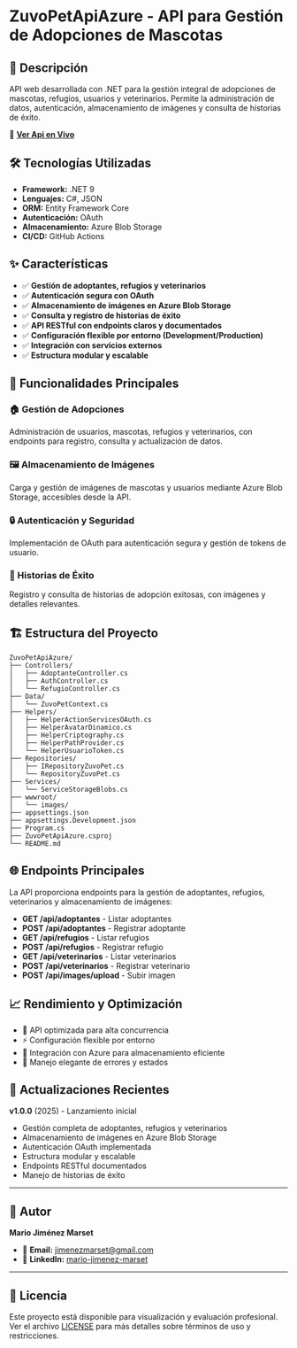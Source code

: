 # ZuvoPetApiAzure - API para Gestión de Adopciones de Mascotas

## 🚀 Descripción

API web desarrollada con .NET para la gestión integral de adopciones de mascotas, refugios, usuarios y veterinarios. Permite la administración de datos, autenticación, almacenamiento de imágenes y consulta de historias de éxito.

🔗 **[Ver Api en Vivo](https://zuvopetapiazure.azurewebsites.net/scalar/v1)**

## 🛠️ Tecnologías Utilizadas

- **Framework:** .NET 9
- **Lenguajes:** C#, JSON
- **ORM:** Entity Framework Core
- **Autenticación:** OAuth
- **Almacenamiento:** Azure Blob Storage
- **CI/CD:** GitHub Actions

## ✨ Características

- ✅ **Gestión de adoptantes, refugios y veterinarios**
- ✅ **Autenticación segura con OAuth**
- ✅ **Almacenamiento de imágenes en Azure Blob Storage**
- ✅ **Consulta y registro de historias de éxito**
- ✅ **API RESTful con endpoints claros y documentados**
- ✅ **Configuración flexible por entorno (Development/Production)**
- ✅ **Integración con servicios externos**
- ✅ **Estructura modular y escalable**

## 📱 Funcionalidades Principales

### 🏠 Gestión de Adopciones
Administración de usuarios, mascotas, refugios y veterinarios, con endpoints para registro, consulta y actualización de datos.

### 🖼️ Almacenamiento de Imágenes
Carga y gestión de imágenes de mascotas y usuarios mediante Azure Blob Storage, accesibles desde la API.

### 🔒 Autenticación y Seguridad
Implementación de OAuth para autenticación segura y gestión de tokens de usuario.

### 📖 Historias de Éxito
Registro y consulta de historias de adopción exitosas, con imágenes y detalles relevantes.

## 🏗️ Estructura del Proyecto

```
ZuvoPetApiAzure/
├── Controllers/
│   ├── AdoptanteController.cs
│   ├── AuthController.cs
│   └── RefugioController.cs
├── Data/
│   └── ZuvoPetContext.cs
├── Helpers/
│   ├── HelperActionServicesOAuth.cs
│   ├── HelperAvatarDinamico.cs
│   ├── HelperCriptography.cs
│   ├── HelperPathProvider.cs
│   └── HelperUsuarioToken.cs
├── Repositories/
│   ├── IRepositoryZuvoPet.cs
│   └── RepositoryZuvoPet.cs
├── Services/
│   └── ServiceStorageBlobs.cs
├── wwwroot/
│   └── images/
├── appsettings.json
├── appsettings.Development.json
├── Program.cs
├── ZuvoPetApiAzure.csproj
└── README.md
```

## 🌐 Endpoints Principales

La API proporciona endpoints para la gestión de adoptantes, refugios, veterinarios y almacenamiento de imágenes:

- **GET /api/adoptantes** - Listar adoptantes
- **POST /api/adoptantes** - Registrar adoptante
- **GET /api/refugios** - Listar refugios
- **POST /api/refugios** - Registrar refugio
- **GET /api/veterinarios** - Listar veterinarios
- **POST /api/veterinarios** - Registrar veterinario
- **POST /api/images/upload** - Subir imagen

## 📈 Rendimiento y Optimización

- 📱 API optimizada para alta concurrencia
- ⚡ Configuración flexible por entorno
- 🔄 Integración con Azure para almacenamiento eficiente
- 🎨 Manejo elegante de errores y estados

## 🔄 Actualizaciones Recientes

**v1.0.0** (2025) - Lanzamiento inicial
- Gestión completa de adoptantes, refugios y veterinarios
- Almacenamiento de imágenes en Azure Blob Storage
- Autenticación OAuth implementada
- Estructura modular y escalable
- Endpoints RESTful documentados
- Manejo de historias de éxito

---

## 🎯 Autor

**Mario Jiménez Marset**
- 📧 **Email:** [jimenezmarset@gmail.com](mailto:jimenezmarset@gmail.com)
- 💼 **LinkedIn:** [mario-jimenez-marset](https://www.linkedin.com/in/mario-jimenez-marset)

---

## 📄 Licencia

Este proyecto está disponible para visualización y evaluación profesional. Ver el archivo [LICENSE](LICENSE) para más detalles sobre términos de uso y restricciones.
